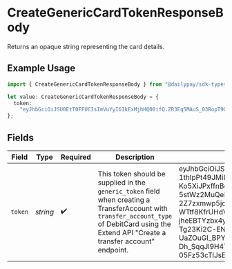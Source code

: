 # CreateGenericCardTokenResponseBody

Returns an opaque string representing the card details.


## Example Usage

```typescript
import { CreateGenericCardTokenResponseBody } from "@dailypay/sdk-typescript/models/operations";

let value: CreateGenericCardTokenResponseBody = {
  token:
    "eyJhbGciOiJSU0EtT0FFUCIsImVuYyI6IkExMjhHQ00ifQ.ZR3Eq5MAuS_03RopT9QWK1MUiFFIOoZoDgwkiDWzz-7S6Zeda0JdvzwI51lHxuvi6EFdXLi7-1thIpPt49JMiLtzZgcf7UCJrVOZTf88JhIL5X5rvmnpO2NADfR9PVzrSV2AwxLCRy6vRfgCHGJZy1o5AZzwaaMLCRzqb3vdCaXn9gKvGPmvHKg9PkR-Zrfs9XDsRHeCVtfvu8PBzMNO5r_Dfo-fo3l3cyV4pKFtbvjlJXm--Ko5XiJPxffnBofmlYabXHku5yuo6IsVTnd9ETksMu1tnfr4T9AC14fiZew0FJetIayf_-kmiR1t7_aU3Q_A8Uwy7kTmxrFTvu6Cgw.yT7WptQfjKXswG_N.DY77q22ZGV5efeh6LNI6bWRmhZikY0dLAyIDVrK7nite1B7T_4IL9XdM7Luf9BOpXHTscu9y6Zqun-687bclLnzOYB7nNpV_DZM-5stWz2MuQeLiokqTfrF5jfXtpLDaDEiwAY9HHTBrKoD91Wkp5aX1CsB4jFBTfFDES0BQbTrRXqLTMIItZqKFbh5btqFCskfl7JKtozo3UgMNj__HnNiF5GUN-QgiOrYZKn7d2hXPpUABPmYGFkpXSXTnnCRGTVoZHoyh5L-4Apr8yVRUxUX1rrMFjOurr8VqmQPg-9-2Z7zxmwp5joms19JdgV2FhgJnbKilwFY4IQrYbhfLdfuApHgpptvrODLdPB5DJnT6tAfsJM_-LuFC7cg9kg6Xm6G-8jGEuO56sd-Og3cvK-jnhSR6Vu9O6nSGKZ1X3H0O_EHgMhHV-WTtf8KfrUHdVsSBIZvA6J_5gmOAB53KPaCPy8AU8XQBUgPVBt35h9J4HLuWq3HGRKEw5nHNNdSSjgWXfpC9X8OXgric1540nZz5A-zBP3XNOZuD26yPNDg2g7jCzVZs1TfRgX9DXqZHUkugPuyXN82FMT3bxKAZzH5OsmVSnir8f75OAx18hVG-jheEBTYzbx4yh6YwlaWKkekKKwGAAdEnUg5cQxNNmeOpTzQiSyMCnFOtQyn67qSk9I3e5ig9l5ElSoX-MhL9g2liAKbX6_fl4wJ1elvrhy0w6Xuf6V74UrwKP5deKxtGLbWoSVC-v0k5lrweP8SbD1R62DyfdcdgZSPDmiiSgF8YuHO_8fW96xQeOD_fJ59qf4-qvfuToM39X52s5vH7Qj53v5kp-Tg23Ki2C-ENPIqa6hKl0BaTHltIKwZt1ll4l7ho1vMxPdPVq47FmTzPyliB0JuK6VoQIaR4ej4CCSrQmRTXMohXnbIaVubm-kLyK5RebvnJFJr5J2YswT5ZnUuEb5MbkNaeqJ0CUaQ8Z_vRXI-UaZOuGI_BPYsuIDmBKsfihoGUHau6WBNqqCDBRQsHlLRc3pUBfLLWQyO8pdB2JHjco_8wh2SuxLrD9abLNwjt9NNNmQdW8Qzm-E7aG-DnLN0y6z1T1dTr-YiUO4TBw1sPNysVX6v2Pz5jN7xQ6ukZ59rXgJ4Rozci5ip0V28whvs5Aw8oiOY9Uo0qS9UEHjILCDdhPuBgt7v_v6ylsIPEy9ZL8Z0F-Dh_SqqJl9H4TSKVbalk4PJ8f2TGywbB7b2l5t5wHPZexuhkZZ1X_lChvi7nistQQ9952S6quPhT8OZntWqHe2X63THSVweupbe0D21tftdNsiZFP4rptJ6SfkmcEiS4CDA233CjCTy5sMALIYMsATL5dQxG5myUc3hiDQqpT_n7pIMhSuVrMcFi0bfpLSVYtLShmhQno8wqrm1p5aqahY1YQQmMM4VLT-05Fz53cTlJsEqnu6_2tg6v_j4cWYnHnP4IAvtJmw4BRQ.3yAMw37rs8X_gfRMqpYD1w",
};
```

## Fields

| Field                                                                                                                                                                                                                                                                                                                                                                                                                                                                                                                                                                                                                                                                                                                                                                                                                                                                                                                                                                                                                                                                                                                                                                                                                                                                                                                                                                                                                                                                                                                                                                                                                                                                                                                                                                                                                                                                                                                                                                                | Type                                                                                                                                                                                                                                                                                                                                                                                                                                                                                                                                                                                                                                                                                                                                                                                                                                                                                                                                                                                                                                                                                                                                                                                                                                                                                                                                                                                                                                                                                                                                                                                                                                                                                                                                                                                                                                                                                                                                                                                 | Required                                                                                                                                                                                                                                                                                                                                                                                                                                                                                                                                                                                                                                                                                                                                                                                                                                                                                                                                                                                                                                                                                                                                                                                                                                                                                                                                                                                                                                                                                                                                                                                                                                                                                                                                                                                                                                                                                                                                                                             | Description                                                                                                                                                                                                                                                                                                                                                                                                                                                                                                                                                                                                                                                                                                                                                                                                                                                                                                                                                                                                                                                                                                                                                                                                                                                                                                                                                                                                                                                                                                                                                                                                                                                                                                                                                                                                                                                                                                                                                                          | Example                                                                                                                                                                                                                                                                                                                                                                                                                                                                                                                                                                                                                                                                                                                                                                                                                                                                                                                                                                                                                                                                                                                                                                                                                                                                                                                                                                                                                                                                                                                                                                                                                                                                                                                                                                                                                                                                                                                                                                              |
| ------------------------------------------------------------------------------------------------------------------------------------------------------------------------------------------------------------------------------------------------------------------------------------------------------------------------------------------------------------------------------------------------------------------------------------------------------------------------------------------------------------------------------------------------------------------------------------------------------------------------------------------------------------------------------------------------------------------------------------------------------------------------------------------------------------------------------------------------------------------------------------------------------------------------------------------------------------------------------------------------------------------------------------------------------------------------------------------------------------------------------------------------------------------------------------------------------------------------------------------------------------------------------------------------------------------------------------------------------------------------------------------------------------------------------------------------------------------------------------------------------------------------------------------------------------------------------------------------------------------------------------------------------------------------------------------------------------------------------------------------------------------------------------------------------------------------------------------------------------------------------------------------------------------------------------------------------------------------------------ | ------------------------------------------------------------------------------------------------------------------------------------------------------------------------------------------------------------------------------------------------------------------------------------------------------------------------------------------------------------------------------------------------------------------------------------------------------------------------------------------------------------------------------------------------------------------------------------------------------------------------------------------------------------------------------------------------------------------------------------------------------------------------------------------------------------------------------------------------------------------------------------------------------------------------------------------------------------------------------------------------------------------------------------------------------------------------------------------------------------------------------------------------------------------------------------------------------------------------------------------------------------------------------------------------------------------------------------------------------------------------------------------------------------------------------------------------------------------------------------------------------------------------------------------------------------------------------------------------------------------------------------------------------------------------------------------------------------------------------------------------------------------------------------------------------------------------------------------------------------------------------------------------------------------------------------------------------------------------------------ | ------------------------------------------------------------------------------------------------------------------------------------------------------------------------------------------------------------------------------------------------------------------------------------------------------------------------------------------------------------------------------------------------------------------------------------------------------------------------------------------------------------------------------------------------------------------------------------------------------------------------------------------------------------------------------------------------------------------------------------------------------------------------------------------------------------------------------------------------------------------------------------------------------------------------------------------------------------------------------------------------------------------------------------------------------------------------------------------------------------------------------------------------------------------------------------------------------------------------------------------------------------------------------------------------------------------------------------------------------------------------------------------------------------------------------------------------------------------------------------------------------------------------------------------------------------------------------------------------------------------------------------------------------------------------------------------------------------------------------------------------------------------------------------------------------------------------------------------------------------------------------------------------------------------------------------------------------------------------------------ | ------------------------------------------------------------------------------------------------------------------------------------------------------------------------------------------------------------------------------------------------------------------------------------------------------------------------------------------------------------------------------------------------------------------------------------------------------------------------------------------------------------------------------------------------------------------------------------------------------------------------------------------------------------------------------------------------------------------------------------------------------------------------------------------------------------------------------------------------------------------------------------------------------------------------------------------------------------------------------------------------------------------------------------------------------------------------------------------------------------------------------------------------------------------------------------------------------------------------------------------------------------------------------------------------------------------------------------------------------------------------------------------------------------------------------------------------------------------------------------------------------------------------------------------------------------------------------------------------------------------------------------------------------------------------------------------------------------------------------------------------------------------------------------------------------------------------------------------------------------------------------------------------------------------------------------------------------------------------------------ | ------------------------------------------------------------------------------------------------------------------------------------------------------------------------------------------------------------------------------------------------------------------------------------------------------------------------------------------------------------------------------------------------------------------------------------------------------------------------------------------------------------------------------------------------------------------------------------------------------------------------------------------------------------------------------------------------------------------------------------------------------------------------------------------------------------------------------------------------------------------------------------------------------------------------------------------------------------------------------------------------------------------------------------------------------------------------------------------------------------------------------------------------------------------------------------------------------------------------------------------------------------------------------------------------------------------------------------------------------------------------------------------------------------------------------------------------------------------------------------------------------------------------------------------------------------------------------------------------------------------------------------------------------------------------------------------------------------------------------------------------------------------------------------------------------------------------------------------------------------------------------------------------------------------------------------------------------------------------------------ |
| `token`                                                                                                                                                                                                                                                                                                                                                                                                                                                                                                                                                                                                                                                                                                                                                                                                                                                                                                                                                                                                                                                                                                                                                                                                                                                                                                                                                                                                                                                                                                                                                                                                                                                                                                                                                                                                                                                                                                                                                                              | *string*                                                                                                                                                                                                                                                                                                                                                                                                                                                                                                                                                                                                                                                                                                                                                                                                                                                                                                                                                                                                                                                                                                                                                                                                                                                                                                                                                                                                                                                                                                                                                                                                                                                                                                                                                                                                                                                                                                                                                                             | :heavy_check_mark:                                                                                                                                                                                                                                                                                                                                                                                                                                                                                                                                                                                                                                                                                                                                                                                                                                                                                                                                                                                                                                                                                                                                                                                                                                                                                                                                                                                                                                                                                                                                                                                                                                                                                                                                                                                                                                                                                                                                                                   | This token should be supplied in the `generic_token` field when creating a TransferAccount with <br/>`transfer_account_type` of DebitCard using the Extend API "Create a transfer account" endpoint.<br/>                                                                                                                                                                                                                                                                                                                                                                                                                                                                                                                                                                                                                                                                                                                                                                                                                                                                                                                                                                                                                                                                                                                                                                                                                                                                                                                                                                                                                                                                                                                                                                                                                                                                                                                                                                            | eyJhbGciOiJSU0EtT0FFUCIsImVuYyI6IkExMjhHQ00ifQ.ZR3Eq5MAuS_03RopT9QWK1MUiFFIOoZoDgwkiDWzz-7S6Zeda0JdvzwI51lHxuvi6EFdXLi7-1thIpPt49JMiLtzZgcf7UCJrVOZTf88JhIL5X5rvmnpO2NADfR9PVzrSV2AwxLCRy6vRfgCHGJZy1o5AZzwaaMLCRzqb3vdCaXn9gKvGPmvHKg9PkR-Zrfs9XDsRHeCVtfvu8PBzMNO5r_Dfo-fo3l3cyV4pKFtbvjlJXm--Ko5XiJPxffnBofmlYabXHku5yuo6IsVTnd9ETksMu1tnfr4T9AC14fiZew0FJetIayf_-kmiR1t7_aU3Q_A8Uwy7kTmxrFTvu6Cgw.yT7WptQfjKXswG_N.DY77q22ZGV5efeh6LNI6bWRmhZikY0dLAyIDVrK7nite1B7T_4IL9XdM7Luf9BOpXHTscu9y6Zqun-687bclLnzOYB7nNpV_DZM-5stWz2MuQeLiokqTfrF5jfXtpLDaDEiwAY9HHTBrKoD91Wkp5aX1CsB4jFBTfFDES0BQbTrRXqLTMIItZqKFbh5btqFCskfl7JKtozo3UgMNj__HnNiF5GUN-QgiOrYZKn7d2hXPpUABPmYGFkpXSXTnnCRGTVoZHoyh5L-4Apr8yVRUxUX1rrMFjOurr8VqmQPg-9-2Z7zxmwp5joms19JdgV2FhgJnbKilwFY4IQrYbhfLdfuApHgpptvrODLdPB5DJnT6tAfsJM_-LuFC7cg9kg6Xm6G-8jGEuO56sd-Og3cvK-jnhSR6Vu9O6nSGKZ1X3H0O_EHgMhHV-WTtf8KfrUHdVsSBIZvA6J_5gmOAB53KPaCPy8AU8XQBUgPVBt35h9J4HLuWq3HGRKEw5nHNNdSSjgWXfpC9X8OXgric1540nZz5A-zBP3XNOZuD26yPNDg2g7jCzVZs1TfRgX9DXqZHUkugPuyXN82FMT3bxKAZzH5OsmVSnir8f75OAx18hVG-jheEBTYzbx4yh6YwlaWKkekKKwGAAdEnUg5cQxNNmeOpTzQiSyMCnFOtQyn67qSk9I3e5ig9l5ElSoX-MhL9g2liAKbX6_fl4wJ1elvrhy0w6Xuf6V74UrwKP5deKxtGLbWoSVC-v0k5lrweP8SbD1R62DyfdcdgZSPDmiiSgF8YuHO_8fW96xQeOD_fJ59qf4-qvfuToM39X52s5vH7Qj53v5kp-Tg23Ki2C-ENPIqa6hKl0BaTHltIKwZt1ll4l7ho1vMxPdPVq47FmTzPyliB0JuK6VoQIaR4ej4CCSrQmRTXMohXnbIaVubm-kLyK5RebvnJFJr5J2YswT5ZnUuEb5MbkNaeqJ0CUaQ8Z_vRXI-UaZOuGI_BPYsuIDmBKsfihoGUHau6WBNqqCDBRQsHlLRc3pUBfLLWQyO8pdB2JHjco_8wh2SuxLrD9abLNwjt9NNNmQdW8Qzm-E7aG-DnLN0y6z1T1dTr-YiUO4TBw1sPNysVX6v2Pz5jN7xQ6ukZ59rXgJ4Rozci5ip0V28whvs5Aw8oiOY9Uo0qS9UEHjILCDdhPuBgt7v_v6ylsIPEy9ZL8Z0F-Dh_SqqJl9H4TSKVbalk4PJ8f2TGywbB7b2l5t5wHPZexuhkZZ1X_lChvi7nistQQ9952S6quPhT8OZntWqHe2X63THSVweupbe0D21tftdNsiZFP4rptJ6SfkmcEiS4CDA233CjCTy5sMALIYMsATL5dQxG5myUc3hiDQqpT_n7pIMhSuVrMcFi0bfpLSVYtLShmhQno8wqrm1p5aqahY1YQQmMM4VLT-05Fz53cTlJsEqnu6_2tg6v_j4cWYnHnP4IAvtJmw4BRQ.3yAMw37rs8X_gfRMqpYD1w |